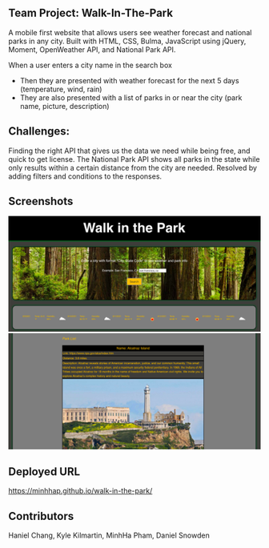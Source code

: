 ## Team Project: Walk-In-The-Park
A mobile first website that allows users see weather forecast and national parks in any city. Built with HTML, CSS, Bulma, JavaScript using jQuery, Moment, OpenWeather API, and National Park API.

When a user enters a city name in the search box
* Then they are presented with weather forecast for the next 5 days (temperature, wind, rain)
* They are also presented with a list of parks in or near the city (park name, picture, description)

## Challenges:
Finding the right API that gives us the data we need while being free, and quick to get license. 
The National Park API shows all parks in the state while only results within a certain distance from the city are needed. Resolved by adding filters and conditions to the responses.

## Screenshots
<div>
    <img src="./assets/images/walk-park.png"></img>
    <img src="./assets/images/park.png"></img>
</div>

## Deployed URL
https://minhhap.github.io/walk-in-the-park/

## Contributors 
Haniel Chang, Kyle Kilmartin, MinhHa Pham, Daniel Snowden
